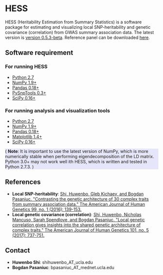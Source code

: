 # HESS

HESS (Heritability Estimation from Summary Statistics) is a software package
for estimating and visualizing local SNP-heritability and genetic covariance
(correlation) from GWAS summary association data. The latest version is
[version 0.5.3-beta](https://github.com/huwenboshi/hess/archive/v0.5.3-beta.zip).
Reference panel can be downloaded [here](https://ucla.box.com/shared/static/l8cjbl5jsnghhicn0gdej026x017aj9u.gz).

## Software requirement

### For running HESS

* [Python 2.7](https://www.python.org/download/releases/2.7/)
* [NumPy 1.9+](http://www.numpy.org/)
* [Pandas 0.18+](http://pandas.pydata.org/)
* [PySnpTools 0.3+](https://github.com/MicrosoftGenomics/PySnpTools)
* [SciPy 0.16+](https://www.scipy.org/)

### For running analysis and visualization tools

* [Python 2.7](https://www.python.org/download/releases/2.7/)
* [NumPy 1.9+](http://www.numpy.org/)
* [Pandas 0.18+](http://pandas.pydata.org/)
* [Matplotlib 1.4+](https://matplotlib.org/)
* [SciPy 0.16+](https://www.scipy.org/)

<div style="background-color:rgba(230, 230, 250, 1.0);">
( <b>Note</b>: It is important to use the latest version of NumPy, which is
more numerically stable when performing eigendecomposition of the LD
matrix. Python 3.0+ may not work well ith HESS, which is written and tested
in Python 2.7.3. )
</div>

## References

* **Local SNP-heritability**: [Shi, Huwenbo, Gleb Kichaev, and Bogdan Pasaniuc. "Contrasting the genetic architecture of 30 complex traits from summary association data." The American Journal of Human Genetics 99, no. 1 (2016): 139-153.](http://www.sciencedirect.com/science/article/pii/S0002929716301483)
* **Local genetic covariance (correlation)**: [Shi, Huwenbo, Nicholas Mancuso, Sarah Spendlove, and Bogdan Pasaniuc. "Local genetic correlation gives insights into the shared genetic architecture of complex traits." The American Journal of Human Genetics 101, no. 5 (2017): 737-751.](http://www.sciencedirect.com/science/article/pii/S0002929717303919)

## Contact

* **Huwenbo Shi**: shihuwenbo_AT_ucla.edu
* **Bogdan Pasaniuc**: bpasaniuc_AT_mednet.ucla.edu 
